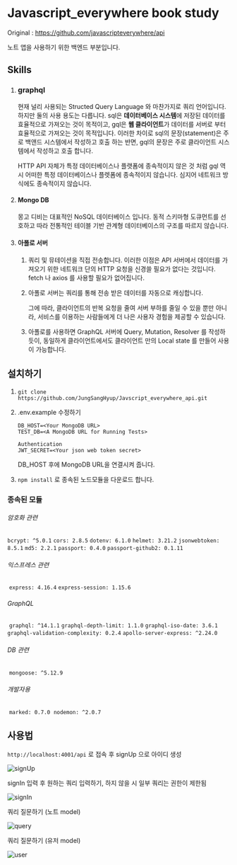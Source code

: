 # Javascript_everywhere book study

Original : https://github.com/javascripteverywhere/api

노트 앱을 사용하기 위한 백엔드 부분입니다.

## Skills

1. ### graphql

   현재 널리 사용되는 Structed Query Language  와 마찬가지로 쿼리 언어입니다. 하지만 둘의 사용 용도는 다릅니다. sql은 **데이터베이스 시스템**에 저장된 데이터를 효율적으로 가져오는 것이 목적이고, gql은 **웹 클라이언트**가 데이터를 서버로 부터 효율적으로 가져오는 것이 목적입니다. 이러한 차이로 sql의 문장(statement)은 주로 백앤드 시스템에서 작성하고 호출 하는 반면, gql의 문장은 주로 클라이언트 시스템에서 작성하고 호출 합니다.

    HTTP API 자체가 특정 데이터베이스나 플랫폼에 종속적이지 않은 것 처럼 gql 역시 어떠한 특정 데이터베이스나 플렛폼에 종속적이지 않습니다. 심지어 네트워크 방식에도 종속적이지 않습니다.

2. #### Mongo DB

   몽고 디비는 대표적인 NoSQL 데이터베이스 입니다. 동적 스키마형 도큐먼트를 선호하고 따라 전통적인 테이블 기반 관계형 데이터베이스의 구조를 따르지 않습니다.

3. #### 아폴로 서버

   1. 쿼리 및 뮤테이션을 직접 전송합니다. 이러한 이점은 API 서버에서 데이터를 가져오기 위한 네트워크 단의 HTTP 요청을 신경쓸 필요가 없다는 것입니다. fetch 나 axios 를 사용할 필요가 없어집니다.

   2. 아폴로 서버는 쿼리를 통해 전송 받은 데이터를 자동으로 캐싱합니다.

      그에 따라, 클라이언트의 반복 요청을 줄여 서버 부하를 줄일 수 있을 뿐만 아니라, 서비스를 이용하는 사람들에게 더 나은 사용자 경험을 제공할 수 있습니다.

   3. 아폴로를 사용하면 GraphQL 서버에 Query, Mutation, Resolver 를 작성하듯이, 동일하게 클라이언트에서도 클라이언트 만의 Local state 를 만들어 사용이 가능합니다.

## 설치하기

1. `git clone https://github.com/JungSangHyup/Javscript_everywhere_api.git`

2. .env.example 수정하기

   `DB_HOST=<Your MongoDB URL>`    
   `TEST_DB=<A MongoDB URL for Running Tests>`

   `Authentication`                
   `JWT_SECRET=<Your json web token secret>`

    DB_HOST 후에 MongoDB URL을 연결시켜 줍니다.

3.
    `npm install` 로 종속된 노드모듈을 다운로드 합니다.

### 종속된 모듈


###### 암호화 관련

`bcrypt: ^5.0.1`
`cors: 2.8.5`
`dotenv: 6.1.0`
`helmet: 3.21.2`
`jsonwebtoken: 8.5.1`
`md5: 2.2.1`
`passport: 0.4.0`
`passport-github2: 0.1.11`

###### 익스프레스 관련

​       `express: 4.16.4`
​      	`express-session: 1.15.6`

###### GraphQL

​      	`graphql: ^14.1.1`
​      	`graphql-depth-limit: 1.1.0`
​      	`graphql-iso-date: 3.6.1`
​      	`graphql-validation-complexity: 0.2.4`
​	 `apollo-server-express: ^2.24.0`

###### DB 관련

​    	`mongoose: ^5.12.9`

###### 개발자용

​      	`marked: 0.7.0`
​      	`nodemon: ^2.0.7`

## 사용법

`http://localhost:4001/api` 로 접속 후  signUp 으로 아이디 생성

![signUp](https://user-images.githubusercontent.com/51068026/120648505-ad913a00-c4b6-11eb-9363-7326f903c4d9.PNG)


signIn 입력 후 원하는 쿼리 입력하기, 하지 않을 시 일부 쿼리는 권한이 제한됨

![signIn](https://user-images.githubusercontent.com/51068026/120648549-b97cfc00-c4b6-11eb-8760-a57644fe7336.PNG)


쿼리 질문하기 (노트 model)

![query](https://user-images.githubusercontent.com/51068026/120648567-beda4680-c4b6-11eb-9023-ffda4acb562b.PNG)


쿼리 질문하기 (유저 model)

![user](https://user-images.githubusercontent.com/51068026/120648576-c26dcd80-c4b6-11eb-95d6-e016a12a7ff1.PNG)


